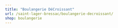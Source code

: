 ```yaml
---
title: "Boulangerie DéCroissant"
url: /saint-lager-bressac/boulangerie-decroissant/
shop: boulangerie
---
```

